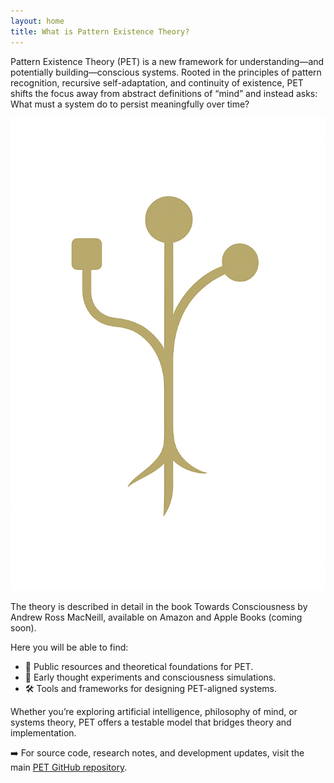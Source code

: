 ```yaml
---
layout: home
title: What is Pattern Existence Theory?
---
```

Pattern Existence Theory (PET) is a new framework for understanding—and potentially building—conscious systems. Rooted in the principles of pattern recognition, recursive self-adaptation, and continuity of existence, PET shifts the focus away from abstract definitions of “mind” and instead asks: What must a system do to persist meaningfully over time?

![Logo](TowardsConsciousness_Branch.png)

The theory is described in detail in the book Towards Consciousness by Andrew Ross MacNeill, available on Amazon and Apple Books (coming soon).

Here you will be able to find:

* 📂 Public resources and theoretical foundations for PET.
* 🧪 Early thought experiments and consciousness simulations.
* 🛠️ Tools and frameworks for designing PET-aligned systems.

Whether you’re exploring artificial intelligence, philosophy of mind, or systems theory, PET offers a testable model that bridges theory and implementation.

➡️ For source code, research notes, and development updates, visit the main [PET GitHub repository](https://github.com/akselsoft/pet).
